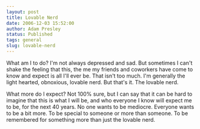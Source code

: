 ```yaml
---
layout: post
title: Lovable Nerd
date: 2006-12-03 15:52:00
author: Adam Presley
status: Published
tags: general
slug: lovable-nerd
---
```

What am I to do? I'm not always depressed and sad. But sometimes I can't
shake the feeling that this, the me my friends and coworkers have come
to know and expect is all I'll ever be. That isn't too much. I'm
generally the light hearted, obnoxious, lovable nerd. But that's it. The
lovable nerd.

What more do I expect? Not 100% sure, but I can say that it can be hard
to imagine that this is what I will be, and who everyone I know will
expect me to be, for the next 40 years. No one wants to be mediocre.
Everyone wants to be a bit more. To be special to someone or more than
someone. To be remembered for something more than just the lovable nerd.
